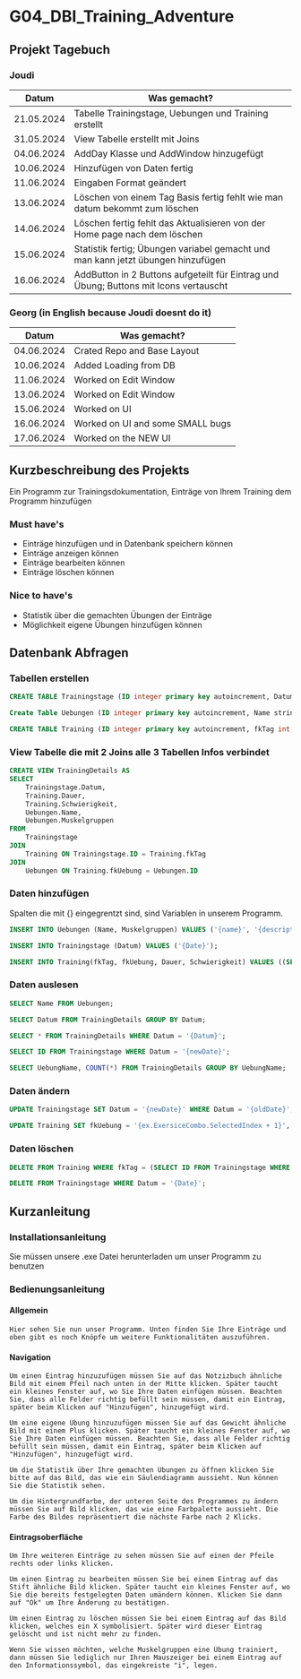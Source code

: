 # G04_DBI_Training_Adventure
## Projekt Tagebuch 

### Joudi
| Datum      | Was gemacht?                                                                          |
|------------|---------------------------------------------------------------------------------------|
| 21.05.2024 | Tabelle Trainingstage, Uebungen und Training erstellt                                 |
| 31.05.2024 | View Tabelle erstellt mit Joins                                                       |
| 04.06.2024 | AddDay Klasse und AddWindow hinzugefügt                                               |
| 10.06.2024 | Hinzufügen von Daten fertig                                                           |
| 11.06.2024 | Eingaben Format geändert                                                              |
| 13.06.2024 | Löschen von einem Tag Basis fertig fehlt wie man datum bekommt zum löschen            |
| 14.06.2024 | Löschen fertig fehlt das Aktualisieren von der Home page nach dem löschen             |
| 15.06.2024 | Statistik fertig; Übungen variabel gemacht und man kann jetzt übungen hinzufügen      |
| 16.06.2024 | AddButton in 2 Buttons aufgeteilt für Eintrag und Übung; Buttons mit Icons vertauscht |

### Georg (in English because Joudi doesnt do it)
| Datum      | Was gemacht?                     |
|------------|----------------------------------|
| 04.06.2024 | Crated Repo and Base Layout      |
| 10.06.2024 | Added Loading from DB            |
| 11.06.2024 | Worked on Edit Window            |
| 13.06.2024 | Worked on Edit Window            |
| 15.06.2024 | Worked on UI                     |
| 16.06.2024 | Worked on UI and some SMALL bugs |
| 17.06.2024 | Worked on the NEW UI             |

## Kurzbeschreibung des Projekts
Ein Programm zur Trainingsdokumentation, Einträge von Ihrem Training dem Programm hinzufügen
### Must have's
- Einträge hinzufügen und in Datenbank speichern können
- Einträge anzeigen können
- Einträge bearbeiten können
- Einträge löschen können
### Nice to have's
- Statistik über die gemachten Übungen der Einträge
- Möglichkeit eigene Übungen hinzufügen können

## Datenbank Abfragen

### Tabellen erstellen
```sql
CREATE TABLE Trainingstage (ID integer primary key autoincrement, Datum date);
```

```sql
Create Table Uebungen (ID integer primary key autoincrement, Name string, Muskelgruppen string);
```

```sql
CREATE TABLE Training (ID integer primary key autoincrement, fkTag int, fkUebung int, Dauer integer, Schwierigkeit integer);
```

### View Tabelle die mit 2 Joins alle 3 Tabellen Infos verbindet
```sql
CREATE VIEW TrainingDetails AS
SELECT
    Trainingstage.Datum,
    Training.Dauer,
    Training.Schwierigkeit,
    Uebungen.Name,
    Uebungen.Muskelgruppen
FROM
    Trainingstage
JOIN
    Training ON Trainingstage.ID = Training.fkTag
JOIN
    Uebungen ON Training.fkUebung = Uebungen.ID
```

### Daten hinzufügen
Spalten die mit {} eingegrentzt sind, sind Variablen in unserem Programm.
```sql
INSERT INTO Uebungen (Name, Muskelgruppen) VALUES ('{name}', '{description}');
```
```sql
INSERT INTO Trainingstage (Datum) VALUES ('{Date}');
```
```sql
INSERT INTO Training(fkTag, fkUebung, Dauer, Schwierigkeit) VALUES ((SELECT ID From Trainingstage WHERE Datum = '{Date}'), {Exercise+1}, {Duration}, {Difficulty});
```

### Daten auslesen
```sql
SELECT Name FROM Uebungen;
```
```sql
SELECT Datum FROM TrainingDetails GROUP BY Datum;
```
```sql
SELECT * FROM TrainingDetails WHERE Datum = '{Datum}';
```
```sql
SELECT ID FROM Trainingstage WHERE Datum = '{newDate}';
```
```sql
SELECT UebungName, COUNT(*) FROM TrainingDetails GROUP BY UebungName;
```
### Daten ändern
```sql
UPDATE Trainingstage SET Datum = '{newDate}' WHERE Datum = '{oldDate}';
```
```sql
UPDATE Training SET fkUebung = '{ex.ExersiceCombo.SelectedIndex + 1}', Dauer = '{int.Parse(ex.TimeSpan.Text)}', Schwierigkeit = {ex.DifficultyCombo.SelectedIndex + 1} WHERE  ID = {ex.ID};"
```
### Daten löschen
```sql
DELETE FROM Training WHERE fkTag = (SELECT ID FROM Trainingstage WHERE Datum = '{Date}');
```
```sql
DELETE FROM Trainingstage WHERE Datum = '{Date}';
```

## Kurzanleitung
### Installationsanleitung
Sie müssen unsere .exe Datei herunterladen um unser Programm zu benutzen
### Bedienungsanleitung
#### Allgemein
```answer
Hier sehen Sie nun unser Programm. Unten finden Sie Ihre Einträge und oben gibt es noch Knöpfe um weitere Funktionalitäten auszuführen.
```
#### Navigation
```answer
Um einen Eintrag hinzuzufügen müssen Sie auf das Notzizbuch ähnliche Bild mit einem Pfeil nach unten in der Mitte klicken. Später taucht ein kleines Fenster auf, wo Sie Ihre Daten einfügen müssen. Beachten Sie, dass alle Felder richtig befüllt sein müssen, damit ein Eintrag, später beim Klicken auf "Hinzufügen", hinzugefügt wird.
```

```answer
Um eine eigene Übung hinzuzufügen müssen Sie auf das Gewicht ähnliche Bild mit einem Plus klicken. Später taucht ein kleines Fenster auf, wo Sie Ihre Daten einfügen müssen. Beachten Sie, dass alle Felder richtig befüllt sein müssen, damit ein Eintrag, später beim Klicken auf "Hinzufügen", hinzugefügt wird.
```

```answer
Um die Statistik über Ihre gemachten Übungen zu öffnen klicken Sie bitte auf das Bild, das wie ein Säulendiagramm aussieht. Nun können Sie die Statistik sehen.
```

```answer
Um die Hintergrundfarbe, der unteren Seite des Programmes zu ändern müssen Sie auf Bild klicken, das wie eine Farbpalette aussieht. Die Farbe des Bildes repräsentiert die nächste Farbe nach 2 Klicks.
```
#### Eintragsoberfläche
```answer
Um Ihre weiteren Einträge zu sehen müssen Sie auf einen der Pfeile rechts oder links klicken.
```

```answer
Um einen Eintrag zu bearbeiten müssen Sie bei einem Eintrag auf das Stift ähnliche Bild klicken. Später taucht ein kleines Fenster auf, wo Sie die bereits festgelegten Daten umändern können. Klicken Sie dann auf "Ok" um Ihre Änderung zu bestätigen.
```

```answer
Um einen Eintrag zu löschen müssen Sie bei einem Eintrag auf das Bild klicken, welches ein X symbolisiert. Später wird dieser Eintrag gelöscht und ist nicht mehr zu finden.
```

```answer
Wenn Sie wissen möchten, welche Muskelgruppen eine Übung trainiert, dann müssen Sie lediglich nur Ihren Mauszeiger bei einem Eintrag auf den Informationssymbol, das eingekreiste "i", legen.
```